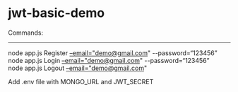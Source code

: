 <h1 class="code-line" data-line-start=0 data-line-end=1 ><a id="jwtbasicdemo_0"></a>jwt-basic-demo</h1>
<p class="has-line-data" data-line-start="2" data-line-end="3">Commands:</p>
<hr>
<p class="has-line-data" data-line-start="4" data-line-end="7">node app.js Register <a href="mailto:--email=%22demo@gmail.com">–email=&quot;demo@gmail.com</a>&quot; --password=“123456”<br>
node app.js Login <a href="mailto:--email=%22demo@gmail.com">–email=&quot;demo@gmail.com</a>&quot; --password=“123456”<br>
node app.js Logout <a href="mailto:--email=%22demo@gmail.com">–email=&quot;demo@gmail.com</a>&quot;</p>
<p class="has-line-data" data-line-start="8" data-line-end="9">Add .env file with MONGO_URL and JWT_SECRET</p>
